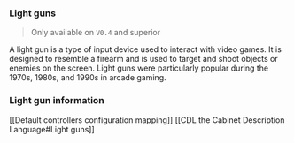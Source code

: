 ### Light guns

> Only available on `V0.4` and superior

A light gun is a type of input device used to interact with video games. It is designed to resemble a firearm and is used to target and shoot objects or enemies on the screen. Light guns were particularly popular during the 1970s, 1980s, and 1990s in arcade gaming.

### Light gun information

[[Default controllers configuration mapping]]
[[CDL the Cabinet Description Language#Light guns]]
